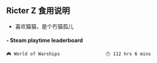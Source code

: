 ## Ricter Z 食用说明
- 喜欢猫猫，是个冇猫孤儿

<!-- steam-box start -->
#### - Steam playtime leaderboard
```text
🎮 World of Warships                 🕘 112 hrs 6 mins
```
<!-- Powered by https://github.com/YouEclipse/steam-box . -->
<!-- steam-box end -->
